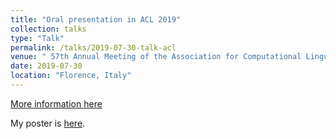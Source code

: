 ```yaml
---
title: "Oral presentation in ACL 2019"
collection: talks
type: "Talk"
permalink: /talks/2019-07-30-talk-acl
venue: " 57th Annual Meeting of the Association for Computational Linguistics"
date: 2019-07-30
location: "Florence, Italy"
---
```


[More information here](http://www.acl2019.org/EN/index.xhtml)

My poster is [here](https://rambowang.github.io/files/acl2019_poster.pdf).
